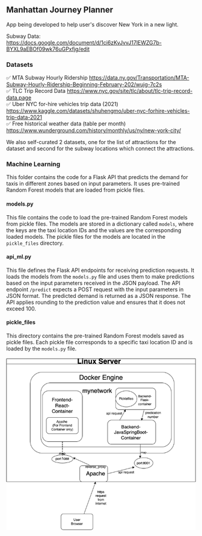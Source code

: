 ## Manhattan Journey Planner
  
App being developed to help user's discover New York in a new light.
  
Subway Data: https://docs.google.com/document/d/1ci6zKvJvvJ17lEWZG7b-BYXL9aEBOf09wk76uGPxfjg/edit
  
### Datasets
✅ MTA Subway Hourly Ridership https://data.ny.gov/Transportation/MTA-Subway-Hourly-Ridership-Beginning-February-202/wujg-7c2s  
✅ TLC Trip Record Data https://www.nyc.gov/site/tlc/about/tlc-trip-record-data.page  
✅ Uber NYC for-hire vehicles trip data (2021) https://www.kaggle.com/datasets/shuhengmo/uber-nyc-forhire-vehicles-trip-data-2021  
✅ Free historical weather data (table per month) https://www.wunderground.com/history/monthly/us/ny/new-york-city/
  
We also self-curated 2 datasets, one for the list of attractions for the dataset and second for the subway locations which connect the attractions.

### Machine Learning
This folder contains the code for a Flask API that predicts the demand for taxis in different zones based on input parameters. It uses pre-trained Random Forest models that are loaded from pickle files.

#### models.py
This file contains the code to load the pre-trained Random Forest models from pickle files. The models are stored in a dictionary called `models`, where the keys are the taxi location IDs and the values are the corresponding loaded models. The pickle files for the models are located in the `pickle_files` directory.

#### api_ml.py
This file defines the Flask API endpoints for receiving prediction requests. It loads the models from the `models.py` file and uses them to make predictions based on the input parameters received in the JSON payload. The API endpoint `/predict` expects a POST request with the input parameters in JSON format. The predicted demand is returned as a JSON response.
The API applies rounding to the prediction value and ensures that it does not exceed 100. 

#### pickle_files
This directory contains the pre-trained Random Forest models saved as pickle files. Each pickle file corresponds to a specific taxi location ID and is loaded by the `models.py` file.


![image](./Linux_Docker_Working-Flow_Diagram.png)
